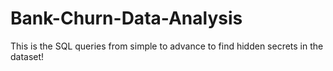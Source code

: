 # Bank-Churn-Data-Analysis
This is the SQL queries from simple to advance to find hidden secrets in the dataset!
